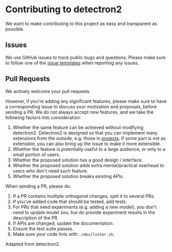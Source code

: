 # Contributing to detectron2
We want to make contributing to this project as easy and transparent as
possible.

## Issues
We use GitHub issues to track public bugs and questions.
Please make sure to follow one of the
[issue templates](https://github.com/ad12/MedSegPy/issues/new/choose)
when reporting any issues.


## Pull Requests
We actively welcome your pull requests.

However, if you're adding any significant features, please
make sure to have a corresponding issue to discuss your motivation and proposals,
before sending a PR. We do not always accept new features, and we take the following
factors into consideration:

1. Whether the same feature can be achieved without modifying detectron2.
Detectron2 is designed so that you can implement many extensions from the outside, e.g.
those in [projects](https://github.com/ad12/MedSegPy/tree/master/projects).
If some part is not as extensible, you can also bring up the issue to make it more extensible.
2. Whether the feature is potentially useful to a large audience, or only to a small portion of users.
3. Whether the proposed solution has a good design / interface.
4. Whether the proposed solution adds extra mental/practical overhead to users who don't
   need such feature.
5. Whether the proposed solution breaks existing APIs.

When sending a PR, please do:

1. If a PR contains multiple orthogonal changes, split it to several PRs.
2. If you've added code that should be tested, add tests.
3. For PRs that need experiments (e.g. adding a new model), you don't need to update model zoo,
   but do provide experiment results in the description of the PR.
4. If APIs are changed, update the documentation.
5. Ensure the test suite passes.
6. Make sure your code lints with `./dev/linter.sh`.

Adapted from detectron2.